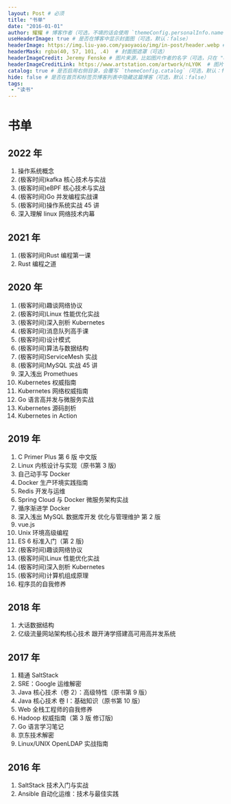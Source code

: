 ```yaml
---
layout: Post # 必须
title: "书单"
date: "2016-01-01"
author: 耀耀 # 博客作者（可选，不填的话会使用 `themeConfig.personalInfo.name`）
useHeaderImage: true # 是否在博客中显示封面图（可选，默认：false）
headerImage: https://img.liu-yao.com/yaoyaoio/img/in-post/header.webp # 博客封面图（必须，即使上一项选了 false，因为图片也需要在首页显示）
headerMask: rgba(40, 57, 101, .4)  # 封面图遮罩（可选）
headerImageCredit: Jeremy Fenske # 图片来源，比如图片作者的名字（可选，只在 "useHeaderImage: true" 时有效）
headerImageCreditLink: https://www.artstation.com/artwork/nLY0K  # 图片来源的链接（可选，只在 "useHeaderImage: true" 时有效）
catalog: true # 是否启用右侧目录，会覆写 `themeConfig.catalog`（可选，默认：false）
hide: false # 是否在首页和标签页博客列表中隐藏这篇博客（可选，默认：false）
tags:
 - "读书"
---
```


# 书单

## 2022 年
1. 操作系统概念
2. (极客时间)kafka 核心技术与实战
3. (极客时间)eBPF 核心技术与实战
4. (极客时间)Go 并发编程实战课
5. (极客时间)操作系统实战 45 讲
6. 深入理解 linux 网络技术内幕

## 2021 年
1. (极客时间)Rust 编程第一课
2. Rust 编程之道

## 2020 年
1. (极客时间)趣谈网络协议
2. (极客时间)Linux 性能优化实战
3. (极客时间)深入剖析 Kubernetes
4. (极客时间)消息队列高手课
5. (极客时间)设计模式
6. (极客时间)算法与数据结构
7. (极客时间)ServiceMesh 实战
8. (极客时间)MySQL 实战 45 讲
9. 深入浅出 Promethues
10. Kubernetes 权威指南
11. Kubernetes 网络权威指南
12. Go 语言高并发与微服务实战
13. Kubernetes 源码剖析
14. Kubernetes in Action

## 2019 年
1. C Primer Plus 第 6 版 中文版
2. Linux 内核设计与实现（原书第 3 版)
3. 自己动手写 Docker
4. Docker 生产环境实践指南
5. Redis 开发与运维
6. Spring Cloud 与 Docker 微服务架构实战
7. 循序渐进学 Docker
8. 深入浅出 MySQL 数据库开发 优化与管理维护 第 2 版
9. vue.js
10. Unix 环境高级编程
11. ES 6 标准入门（第 2 版)
12. (极客时间)趣谈网络协议
13. (极客时间)Linux 性能优化实战
14. (极客时间)深入剖析 Kubernetes
15. (极客时间)计算机组成原理
16. 程序员的自我修养

## 2018 年
1. 大话数据结构
2. 亿级流量网站架构核心技术 跟开涛学搭建高可用高并发系统

## 2017 年
1. 精通 SaltStack
2. SRE：Google 运维解密
3. Java 核心技术（卷 2）：高级特性（原书第 9 版）
4. Java 核心技术 卷 I：基础知识（原书第 10 版）
5. Web 全栈工程师的自我修养
6. Hadoop 权威指南（第 3 版 修订版)
7. Go 语言学习笔记
8. 京东技术解密
9. Linux/UNIX OpenLDAP 实战指南

## 2016 年
1. SaltStack 技术入门与实战
2. Ansible 自动化运维：技术与最佳实践
